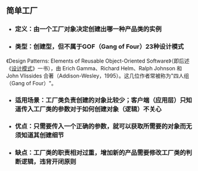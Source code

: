 ## 简单工厂

- ### 定义：由一个工厂对象决定创建出哪一种产品类的实例

- ### 类型：创建型，但不属于GOF（Gang of Four）23种设计模式

《Design Patterns: Elements of Reusable Object-Oriented Software》（即后述《[设计模式](https://baike.baidu.com/item/设计模式/1212549)》一书），由 Erich Gamma、Richard Helm、Ralph Johnson 和 John Vlissides 合著（Addison-Wesley，1995）。这几位作者常被称为"四人组（Gang of Four）"。

- ### 适用场景：工厂类负责创建的对象比较少；客户端（应用层）只知道传入工厂类的参数对于如何创建对象（逻辑）不关心

- ### 优点：只需要传入一个正确的参数，就可以获取所需要的对象而无须知道其创建细节

- ### 缺点：工厂类的职责相对过重，增加新的产品需要修改工厂类的判断逻辑，违背开闭原则

